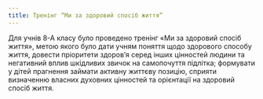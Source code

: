 ```yaml
---
title: Тренінг “Ми за здоровий спосіб життя”
---
```


Для учнів 8-А класу було проведено тренінг «Ми за здоровий спосіб життя», метою якого було дати учням поняття щодо здорового способу життя, довести пріоритети здоров’я серед інших цінностей людини та негативний вплив шкідливих звичок на самопочуття підлітка; формувати у дітей прагнення займати активну життєву позицію, сприяти визначенню власних духовних цінностей та орієнтації на здоровий спосіб життя.

<slideshow id="_/72157662578781500" />
